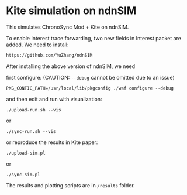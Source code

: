 Kite simulation on ndnSIM
================

This simulates ChronoSync Mod + Kite on ndnSIM.  

To enable Interest trace forwarding, two new fields in Interest packet are added. 
We need to install:

`https://github.com/YuZhang/ndnSIM`

After installing the above version of ndnSIM, we need 

first configure: (CAUTION: `--debug` cannot be omitted due to an issue)

`PKG_CONFIG_PATH=/usr/local/lib/pkgconfig ./waf configure --debug`

and then edit and run with visualization:

`./upload-run.sh --vis`

or

`./sync-run.sh --vis`

or reproduce the results in Kite paper:

`./upload-sim.pl`

or

`./sync-sim.pl`

The results and plotting scripts are in `/results` folder.

